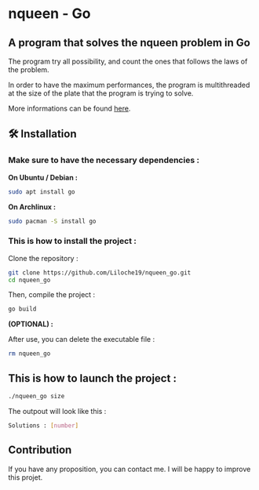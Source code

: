 # nqueen - Go

## A program that solves the nqueen problem in Go

The program try all possibility, and count the ones that follows the laws of the problem.

In order to have the maximum performances, the program is multithreaded at the size of the plate that the program is trying to solve.

More informations can be found [here](https://en.wikipedia.org/wiki/Eight_queens_puzzle).

## 🛠️ Installation

### Make sure to have the necessary dependencies :

**On Ubuntu / Debian :**

```bash
sudo apt install go
```

**On Archlinux :**

```bash
sudo pacman -S install go
```

### This is how to install the project :

Clone the repository :

```bash
git clone https://github.com/Liloche19/nqueen_go.git
cd nqueen_go
```

Then, compile the project :

```bash
go build
```

**(OPTIONAL) :**

After use, you can delete the executable file :

```bash
rm nqueen_go
```

## This is how to launch the project :

```bash
./nqueen_go size
```

The outpout will look like this :

```bash
Solutions : [number]
```

## Contribution

If you have any proposition, you can contact me. I will be happy to improve this projet.
